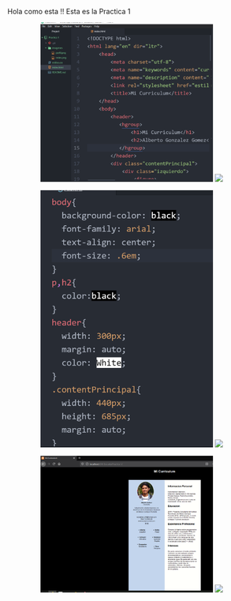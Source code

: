 

Hola como esta !!
Esta es la Practica 1

<p align="center"> <img src="imagenes/uno.png" width="350"/>
<img src="your_relative_path_here_number_2_large_name" width="350"/> </p>

<p align="center"> <img src="imagenes/dos.png" width="350"/>
<img src="your_relative_path_here_number_2_large_name" width="350"/> </p>

<p align="center"> <img src="imagenes/tres.png" width="350"/>
<img src="your_relative_path_here_number_2_large_name" width="350"/> </p>
